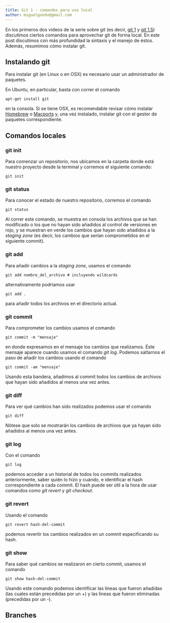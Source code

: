 ```yaml
---
title: Git 1 - comandos para uso local
author: miguelgondu@gmail.com
---
```


En los primeros dos videos de la serie sobre git (es decir, [git 1](https://youtu.be/9OEYwr9kAXk) y [git 1.5](https://youtu.be/pUyMtSHBuv4)) discutimos ciertos comandos para aprovechar git de forma local. En este post discutimos con más profundidad la sintaxis y el manejo de éstos. Además, resumimos cómo instalar git.

## Instalando git

Para instalar git (en Linux o en OSX) es necesario usar un administrador de paquetes.

En Ubuntu, en particular, basta con correr el comando 

```
apt-get install git
```

en la consola. Si se tiene OSX, es recomendable revisar cómo instalar [Homebrew](https://brew.sh/index_es.html) o [Macports](https://www.macports.org/) y, una vez instalado, instalar git con el gestor de paquetes correspondiente.

## Comandos locales

### git init
Para comenzar un repositorio, nos ubicamos en la carpeta donde está nuestro proyecto desde la terminal y corremos el siguiente comando:

```
git init
```

### git status
Para conocer el estado de nuestro repositorio, corremos el comando

```
git status
```

Al correr este comando, se muestra en consola los archivos que se han modificado o los que no hayan sido añadidos al control de versiones en rojo, y se muestran en verde los cambios que hayan sido añadidos a la *staging zone* (es decir, los cambios que serían comprometidos en el siguiente commit).

### git add
Para añadir cambios a la *staging zone*, usamos el comando

```
git add nombre_del_archivo # incluyendo wildcards
```

alternativamente podríamos usar

```
git add .
```
para añadir todos los archivos en el directorio actual.

### git commit
Para comprometer los cambios usamos el comando

```
git commit -m "mensaje"
```

en donde expresamos en el mensaje los cambios que realizamos. Éste mensaje aparece cuando usamos el comando *git log*. Podemos saltarnos el paso de añadir los cambios usando el comando

```
git commit -am "mensaje"
```

Usando esta bandera, añadimos al commit todos los cambios de archivos que hayan sido añadidos al menos una vez antes.

### git diff

Para ver qué cambios han sido realizados podemos usar el comando

```
git diff
```

Nótese que solo se mostrarán los cambios de archivos que ya hayan sido añadidos al menos una vez antes.

### git log

Con el comando

```
git log
```

podemos acceder a un historial de todos los commits realizados anteriormente, saber quién lo hizo y cuándo, e identificar el hash correspondiente a cada commit. El hash puede ser útil a la hora de usar comandos como *git revert* y *git checkout*.

### git revert

Usando el comando

```
git revert hash-del-commit
```

podemos revertir los cambios realizados en un commit especificando su hash.

### git show

Para saber qué cambios se realizaron en cierto commit, usamos el comando

```
git show hash-del-commit
```

Usando este comando podemos identificar las líneas que fueron añadidas (las cuales están precedidas por un +) y las líneas que fueron eliminadas (precedidas por un -).

## Branches
